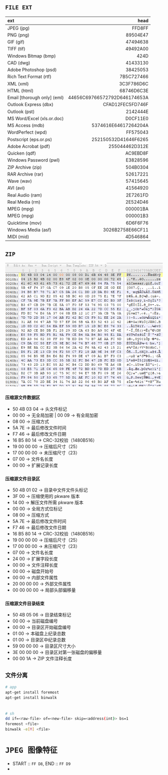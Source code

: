 ## `FILE EXT`

|   ext  |   head   |
|:-------|---------:|
JPEG (jpg)| FFD8FF
PNG (png) | 89504E47
GIF (gif) | 47494638
TIFF (tif) | 49492A00
Windows Bitmap (bmp) | 424D
CAD (dwg) | 41433130
Adobe Photoshop (psd) | 38425053
Rich Text Format (rtf) | 7B5C727466
XML (xml) | 3C3F786D6C
HTML (html) | 68746D6C3E
Email [thorough only] (eml) | 44656C69766572792D646174653A
Outlook Express (dbx) | CFAD12FEC5FD746F
Outlook (pst) | 2142444E
MS Word/Excel (xls.or.doc) | D0CF11E0
MS Access (mdb) | 5374616E64617264204A
WordPerfect (wpd) | FF575043
Postscript (eps.or.ps) | 252150532D41646F6265
Adobe Acrobat (pdf) | 255044462D312E
Quicken (qdf) | AC9EBD8F
Windows Password (pwl) | E3828596
ZIP Archive (zip) | 504B0304
RAR Archive (rar) | 52617221
Wave (wav) | 57415645
AVI (avi) | 41564920
Real Audio (ram) | 2E7261FD
Real Media (rm) | 2E524D46
MPEG (mpg) | 000001BA
MPEG (mpg) | 000001B3
Quicktime (mov) | 6D6F6F76
Windows Media (asf) | 3026B2758E66CF11
MIDI (mid) | 4D546864


## `ZIP`
![zip](./res/zip_hex.png)
### `压缩源文件数据区`
- 50 4B 03 04 -> 头文件标记
- 00 00 -> 无全局加密 | 00 09 -> 有全局加密
- 08 00 -> 压缩方式
- 5A 7E -> 最后修改文件时间
- F7 46 -> 最后修改文件日期
- 16 B5 80 14 -> CRC-32校验（1480B516）
- 19 00 00 00 -> 压缩后尺寸（25）
- 17 00 00 00 -> 未压缩尺寸（23）
- 07 00 -> 文件名长度
- 00 00 -> 扩展记录长度
### `压缩源文件目录区`
- 50 4B 01 02 -> 目录中文件文件头标记
- 3F 00 -> 压缩使用的 pkware 版本
- 14 00 -> 解压文件所需 pkware 版本
- 00 00 -> 全局方式位标记
- 08 00 -> 压缩方式
- 5A 7E -> 最后修改文件时间
- F7 46 -> 最后修改文件日期
- 16 B5 80 14 -> CRC-32校验（1480B516）
- 19 00 00 00 -> 压缩后尺寸（25）
- 17 00 00 00 -> 未压缩尺寸（23）
- 07 00 -> 文件名长度
- 24 00 -> 扩展字段长度
- 00 00 -> 文件注释长度
- 00 00 -> 磁盘开始号
- 00 00 -> 内部文件属性
- 20 00 00 00 -> 外部文件属性
- 00 00 00 00 -> 局部头部偏移量
### `压缩源文件目录结束`
- 50 4B 05 06 -> 目录结束标记
- 00 00 -> 当前磁盘编号
- 00 00 -> 目录区开始磁盘编号
- 01 00 -> 本磁盘上纪录总数
- 01 00 -> 目录区中纪录总数
- 59 00 00 00 -> 目录区尺寸大小
- 3E 00 00 00 -> 目录区对第一张磁盘的偏移量
- 00 00 1A -> ZIP 文件注释长度




## `文件分离`
```sh
# app
apt-get install foremost
apt-get install binwalk


# sh
dd if=<raw-file> of=<new-file> skip=<address(int)> bs=1
foremost <file>
binwalk -e[M] <file>
```


# `JPEG 图像特征`
- START :: `FF D8`, END :: `FF D9`
- 